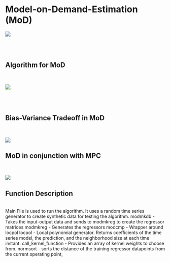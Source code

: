 # Model-on-Demand-Estimation (MoD)

<p aligh = "center">
  <image src = "https://github.com/user-attachments/assets/c82796fa-11e1-42ce-8215-af695b7946ed">
</p>


<br>
<br>

## Algorithm for MoD
<br>
<p aligh = "center">
  <image src = "https://github.com/user-attachments/assets/3da861a9-2df9-4e8a-98f8-2651a3c6e6ea">
  </p>


<br>
<br>

## Bias-Variance Tradeoff in MoD
<br>
<p aligh = "center">
  <image src = "https://github.com/user-attachments/assets/2cbc7e1d-825e-4dc4-beea-47ba1acb4771">
  </p>

## MoD in conjunction with MPC
<br>
<p aligh = "center">
  <image src = "https://github.com/user-attachments/assets/5be2e748-5a40-481b-8058-8478cf452914">
</p>

## Function Description
<br>
Main File is used to run the algorithm. It uses a random time series generator to create synthetic data for testing the algorithm.
modmkdb - Takes the input-output data and sends to modmkreg to create the regressor matrices
modmkreg - Generates the regressors
modcmp - Wrapper around locpol
locpol - Local polynomial generator. Returns coefficients of the time series model, the prediction, and the neighborhood size at each time instant.
call_kernel_function - Provides an array of kernel weights to choose from.
normsort - sorts the distance of the training regressor datapoints from the current operating point,


